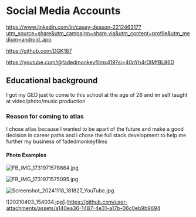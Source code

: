 # Social Media Accounts
https://www.linkedin.com/in/casey-deason-221246317?utm_source=share&utm_campaign=share,via&utm_content=profile&utm_medium=android_app

https://github.com/DGK187 

https://youtube.com/@fadedmonkeyfilms419?si=40nYh4rDlMfBL86D
## Educational background
I got my GED just to come to this
school at the age of 26
and im self taught at
video/photo/music production
### Reason for coming to atlas
I chose atlas because I wanted to
be apart of the future and make a
good decision in career paths and i
chose the full stack development to
help me further my business of fadedmonkeyfilms
#### Photo Examples
![FB_IMG_1731971578664.jpg](https://github.com/user-attachments/assets/f3272ba0-3bce-4dab-99c7-6a113dd6acda)

![FB_IMG_1731971575095.jpg](https://github.com/user-attachments/assets/0188a64d-10bc-47c8-9cce-ed5b7f6117cf)

![Screenshot_20241118_181827_YouTube.jpg](https://github.com/user-attachments/assets/aafc3d46-f237-4423-8a17-8cb9cf8f50c5)

![20210403_154034.jpg].(https://github.com/user-attachments/assets/a140ea36-1487-4e31-a17b-06c0eb9b9694

